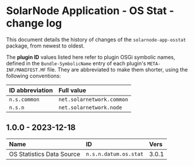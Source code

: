 # SolarNode Application - OS Stat - change log

This document details the history of changes of the `solarnode-app-osstat` package, from
newest to oldest.

The **plugin ID** values listed here refer to plugin OSGi symbolic names, defined in the
`Bundle-SymbolicName` entry of each plugin's `META-INF/MANIFEST.MF` file. They are abbreviated to
make them shorter, using the following conventions:

| ID abbreviation | Full value                |
|:----------------|:--------------------------|
| `n.s.common`    | `net.solarnetwork.common` |
| `n.s.n`         | `net.solarnetwork.node`   |

## 1.0.0 - 2023-12-18

| Name                      | ID                    | Vers  |
|:--------------------------|:----------------------|:------|
| OS Statistics Data Source | `n.s.n.datum.os.stat` | 3.0.1 |
